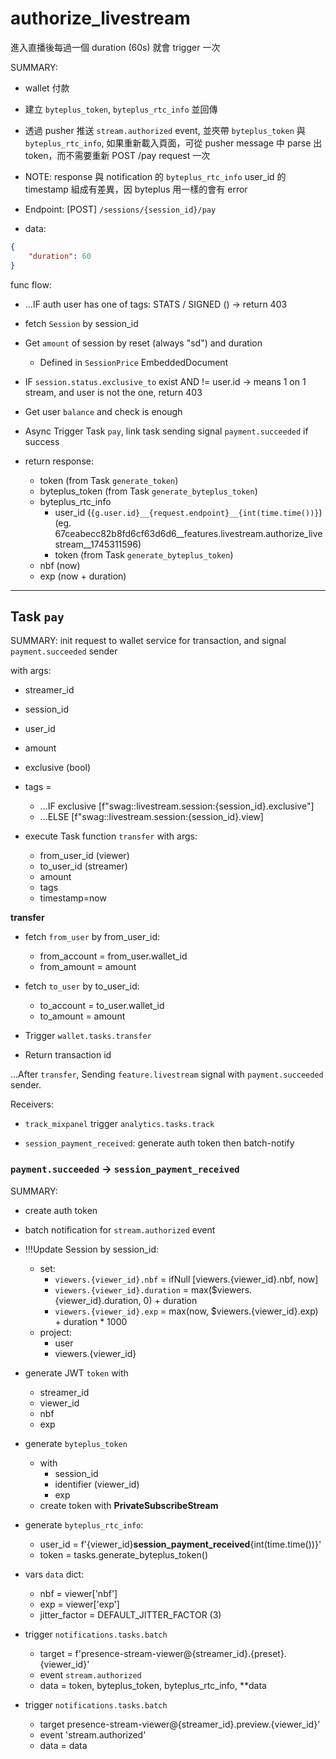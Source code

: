 # authorize_livestream

進入直播後每過一個 duration (60s) 就會 trigger 一次

SUMMARY:
  - wallet 付款
  - 建立 `byteplus_token`, `byteplus_rtc_info` 並回傳
  - 透過 pusher 推送 `stream.authorized` event, 並夾帶 `byteplus_token` 與 `byteplus_rtc_info`, 如果重新載入頁面，可從 pusher message 中 parse 出 token，而不需要重新 POST /pay request 一次
  - NOTE: response 與 notification 的 `byteplus_rtc_info` user_id 的 timestamp 組成有差異，因 byteplus 用一樣的會有 error

- Endpoint: [POST] `/sessions/{session_id}/pay`
- data:

```json
{
    "duration": 60
}
```

func flow:

- ...IF auth user has one of tags: STATS / SIGNED ()
  -> return 403
- fetch `Session` by session_id
- Get `amount` of session by reset (always "sd") and duration
  - Defined in `SessionPrice` EmbeddedDocument
- IF `session.status.exclusive_to` exist AND != user.id
  -> means 1 on 1 stream, and user is not the one, return 403
- Get user `balance` and check is enough

- Async Trigger Task `pay`, link task sending signal `payment.succeeded` if success

- return response:
  - token
    (from Task `generate_token`)
  - byteplus_token
    (from Task `generate_byteplus_token`)
  - byteplus_rtc_info
    - user_id
      (`{g.user.id}__{request.endpoint}__{int(time.time())}`)
      (eg. 67ceabecc82b8fd6cf63d6d6__features.livestream.authorize_livestream__1745311596)
    - token
      (from Task `generate_byteplus_token`)
  - nbf
    (now)
  - exp
    (now + duration)

---

## Task `pay`

SUMMARY: init request to wallet service for transaction, and signal `payment.succeeded` sender

with args:
  - streamer_id
  - session_id
  - user_id
  - amount
  - exclusive (bool)

- tags = 
  - ...IF exclusive [f"swag::livestream.session:{session_id}.exclusive"]
  - ...ELSE [f"swag::livestream.session:{session_id}.view]

- execute Task function `transfer` with args:
  - from_user_id (viewer)
  - to_user_id (streamer)
  - amount
  - tags
  - timestamp=now

**transfer**

- fetch `from_user` by from_user_id:
  - from_account = from_user.wallet_id
  - from_amount = amount

- fetch `to_user` by to_user_id:
  - to_account = to_user.wallet_id
  - to_amount = amount

- Trigger `wallet.tasks.transfer`

- Return transaction id

...After `transfer`, Sending `feature.livestream` signal with `payment.succeeded` sender.

Receivers:

- `track_mixpanel`
  trigger `analytics.tasks.track`

- `session_payment_received`: generate auth token then batch-notify

### `payment.succeeded` -> `session_payment_received`

SUMMARY:
  - create auth token
  - batch notification for `stream.authorized` event

- !!!Update Session by session_id:
  - set:
    - `viewers.{viewer_id}.nbf` = ifNull [viewers.{viewer_id}.nbf, now]
    - `viewers.{viewer_id}.duration` = 
    max($viewers.{viewer_id}.duration, 0) + duration
    - `viewers.{viewer_id}.exp` = max(now, $viewers.{viewer_id}.exp) + duration * 1000
  - project:
    - user
    - viewers.{viewer_id}

- generate JWT `token` with
  - streamer_id
  - viewer_id
  - nbf
  - exp

- generate `byteplus_token`
  - with
    - session_id
    - identifier (viewer_id)
    - exp
  - create token with **PrivateSubscribeStream**

- generate `byteplus_rtc_info`:
  - user_id = f'{viewer_id}__session_payment_received__{int(time.time())}'
  - token = tasks.generate_byteplus_token()

- vars `data` dict:
  - nbf = viewer['nbf']
  - exp = viewer['exp']
  - jitter_factor = DEFAULT_JITTER_FACTOR (3)

- trigger `notifications.tasks.batch`
  - target = f'presence-stream-viewer@{streamer_id}.{preset}.{viewer_id}'
  - event `stream.authorized`
  - data = token, byteplus_token, byteplus_rtc_info, **data

- trigger `notifications.tasks.batch`
  - target presence-stream-viewer@{streamer_id}.preview.{viewer_id}'
  - event 'stream.authorized'
  - data = data


